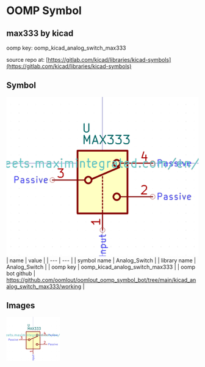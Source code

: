 # OOMP Symbol  
## max333  by kicad  
  
oomp key: oomp_kicad_analog_switch_max333  
  
source repo at: [https://gitlab.com/kicad/libraries/kicad-symbols](https://gitlab.com/kicad/libraries/kicad-symbols)  
## Symbol  
  
[![working.png](working_600.png)](working.png)  
| name | value | 
| --- | --- | 
| symbol name | Analog_Switch | 
| library name | Analog_Switch | 
| oomp key | oomp_kicad_analog_switch_max333 | 
| oomp bot github | https://github.com/oomlout/oomlout_oomp_symbol_bot/tree/main/kicad_analog_switch_max333/working | 
## Images  
  
[![working.png](working_140.png)](working.png)  
